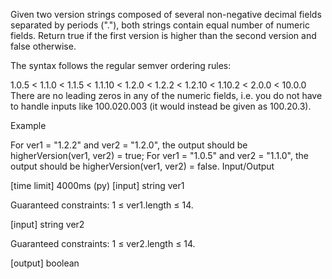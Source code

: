 Given two version strings composed of several non-negative decimal fields separated by periods ("."), both strings contain equal number of numeric fields. Return true if the first version is higher than the second version and false otherwise.

The syntax follows the regular semver ordering rules:

1.0.5 < 1.1.0 < 1.1.5 < 1.1.10 < 1.2.0 < 1.2.2
< 1.2.10 < 1.10.2 < 2.0.0 < 10.0.0
There are no leading zeros in any of the numeric fields, i.e. you do not have to handle inputs like 100.020.003 (it would instead be given as 100.20.3).

Example

For ver1 = "1.2.2" and ver2 = "1.2.0", the output should be
higherVersion(ver1, ver2) = true;
For ver1 = "1.0.5" and ver2 = "1.1.0", the output should be
higherVersion(ver1, ver2) = false.
Input/Output

[time limit] 4000ms (py)
[input] string ver1

Guaranteed constraints:
1 ≤ ver1.length ≤ 14.

[input] string ver2

Guaranteed constraints:
1 ≤ ver2.length ≤ 14.

[output] boolean
